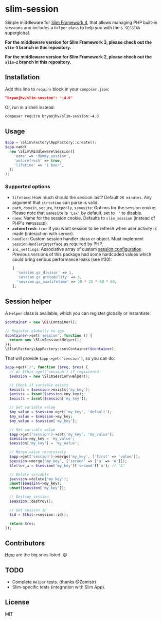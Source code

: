 # slim-session

Simple middleware for [Slim Framework 4][slim], that allows managing PHP
built-in sessions and includes a `Helper` class to help you with the `$_SESSION`
superglobal.

**For the middleware version for Slim Framework 3, please check out the `slim-3`
branch in this repository.**

**For the middleware version for Slim Framework 2, please check out the `slim-2`
branch in this repository.**

## Installation

Add this line to `require` block in your `composer.json`:

```json
"bryanjhv/slim-session": "~4.0"
```

Or, run in a shell instead:

```sh
composer require bryanjhv/slim-session:~4.0
```

## Usage

```php
$app = \Slim\Factory\AppFactory::create();
$app->add(
  new \Slim\Middleware\Session([
    'name' => 'dummy_session',
    'autorefresh' => true,
    'lifetime' => '1 hour',
  ])
);
```

### Supported options

- `lifetime`: How much should the session last? Default `20 minutes`. Any
  argument that `strtotime` can parse is valid.
- `path`, `domain`, `secure`, `httponly`, `samesite`: Options for the session
  cookie. Please note that `samesite` is `'Lax'` by default, set to `''` to
  disable.
- `name`: Name for the session cookie. Defaults to `slim_session` (instead of
  PHP's `PHPSESSID`).
- **`autorefresh`**: `true` if you want session to be refresh when user activity
  is made (interaction with server).
- `handler`: Custom session handler class or object. Must implement
  `SessionHandlerInterface` as required by PHP.
- `ini_settings`: Associative array of custom [session configuration][sesscfg].
  Previous versions of this package had some hardcoded values which could bring
  serious performance leaks (see #30):
  ```php
  [
    'session.gc_divisor' => 1,
    'session.gc_probability' => 1,
    'session.gc_maxlifetime' => 30 * 24 * 60 * 60,
  ];
  ```

## Session helper

A `Helper` class is available, which you can register globally or instantiate:

```php
$container = new \DI\Container();

// Register globally to app
$container->set('session', function () {
  return new \SlimSession\Helper();
});
\Slim\Factory\AppFactory::setContainer($container);
```

That will provide `$app->get('session')`, so you can do:

```php
$app->get('/', function ($req, $res) {
  // or $this->get('session') if registered
  $session = new \SlimSession\Helper();

  // Check if variable exists
  $exists = $session->exists('my_key');
  $exists = isset($session->my_key);
  $exists = isset($session['my_key']);

  // Get variable value
  $my_value = $session->get('my_key', 'default');
  $my_value = $session->my_key;
  $my_value = $session['my_key'];

  // Set variable value
  $app->get('session')->set('my_key', 'my_value');
  $session->my_key = 'my_value';
  $session['my_key'] = 'my_value';

  // Merge value recursively
  $app->get('session')->merge('my_key', ['first' => 'value']);
  $session->merge('my_key', ['second' => ['a' => 'A']]);
  $letter_a = $session['my_key']['second']['a']; // "A"

  // Delete variable
  $session->delete('my_key');
  unset($session->my_key);
  unset($session['my_key']);

  // Destroy session
  $session::destroy();

  // Get session id
  $id = $this->session::id();

  return $res;
});
```

## Contributors

[Here][contributors] are the big ones listed. :smile:

## TODO

- Complete `Helper` tests. (thanks @Zemistr)
- Slim-specific tests (integration with Slim App).

## License

MIT

[slim]: https://www.slimframework.com/docs/v4/
[sesscfg]: https://www.php.net/manual/en/session.configuration.php
[contributors]: https://github.com/bryanjhv/slim-session/graphs/contributors
